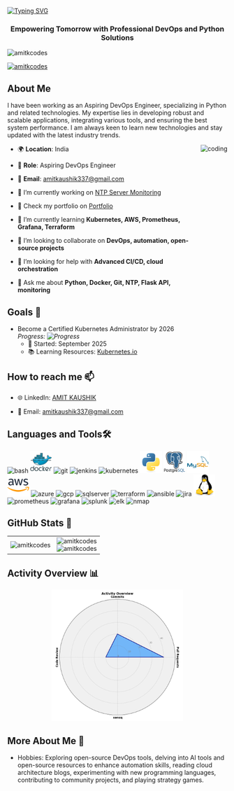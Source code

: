 <p align="center">
  
  [![Typing SVG](https://readme-typing-svg.demolab.com?font=Fira+Code&weight=700&size=22&pause=1000&center=true&vCenter=true&random=false&width=435&lines=Hi+%F0%9F%91%8B%2C+I'm+Amit+Kaushik&color=800080)](https://git.io/typing-svg)
</p>

<h3 align="center">Empowering Tomorrow with Professional DevOps and Python Solutions</h3>


<p align="left"> <img src="https://komarev.com/ghpvc/?username=amitkcodes&label=Profile%20views&color=0e75b6&style=flat" alt="amitkcodes" /> </p>

<p align="left"> <a href="https://github.com/ryo-ma/github-profile-trophy"><img src="https://github-profile-trophy.vercel.app/?username=amitkcodes" alt="amitkcodes" /></a> </p>


## About Me

I have been working as an Aspiring DevOps Engineer, specializing in Python and related technologies. My expertise lies in developing robust and scalable applications, integrating various tools, and ensuring the best system performance. I am always keen to learn new technologies and stay updated with the latest industry trends.

<img align="right" with="250" height="400" src="https://gifdb.com/images/high/animated-man-computer-coding-nae6mec378lsg1i3.gif" alt="coding">

- 🌍 **Location**: India

- 💼 **Role**: Aspiring DevOps Engineer
  
- 📧 **Email**: [amitkaushik337@gmail.com](mailto:amitkaushik337@gmail.com)

- 🔭 I’m currently working on [NTP Server Monitoring](https://github.com/amitkcodes/NTP_Server_Monitoring_Grafana-WAN-)
  
- 🔭 Check my portfolio on [Portfolio](https://amitkcodes.github.io)

- 🌱 I’m currently learning **Kubernetes, AWS, Prometheus, Grafana, Terraform**

- 👯 I’m looking to collaborate on **DevOps, automation, open-source projects**

- 🤝 I’m looking for help with **Advanced CI/CD, cloud orchestration**

- 💬 Ask me about **Python, Docker, Git, NTP, Flask API, monitoring**


<!-- ## Pinned Projects 📌
- [amitkcodes.github.io](https://amitkcodes.github.io)  
  _A personal portfolio showcasing my work._
- [NTP_Server_Monitoring_Grafana-WAN-](https://github.com/amitkcodes/NTP_Server_Monitoring_Grafana-WAN-)  
  _A Python-based NTP server monitoring system with Grafana integration._
- [Network_Time_Display_Synchronization-Alert-System](https://github.com/amitkcodes/Network_Time_Display_Synchronization-Alert-System)  
  _A Flask-based alert system for time synchronization._
- [Certification_Completion](https://github.com/amitkcodes/Certification_Completion)  
  _Repository tracking my certification progress._
- [Firewall_Logs_data_filter-Visualization](https://github.com/amitkcodes/Firewall_Logs_data_filter-Visualization)  
  _Python script for filtering and visualizing firewall logs._
- [Global_server_monitoring_Status](https://github.com/amitkcodes/Global_server_monitoring_Status)  
  _Monitoring tool for global server status._ -->

## Goals 🎯
- Become a Certified Kubernetes Administrator by 2026  
  _Progress: ![Progress](https://img.shields.io/badge/Progress-50%25-green)_
  - 📅 Started: September 2025
  - 📚 Learning Resources: [Kubernetes.io](https://kubernetes.io/)


## How to reach me 📫
 - 🌐 LinkedIn: [AMIT KAUSHIK](https://www.linkedin.com/in/amit-kaushik-507831150/)

 - 📧 Email: [amitkaushik337@gmail.com](mailto:amitkaushik337@gmail.com)

## Languages and Tools🛠️
<p align="left"> 
  <!-- DevOps and Scripting -->
   <img src="https://www.vectorlogo.zone/logos/gnu_bash/gnu_bash-icon.svg" alt="bash" width="50" height="50">  
   <img src="https://raw.githubusercontent.com/devicons/devicon/master/icons/docker/docker-original-wordmark.svg" alt="docker" width="50" height="50">  
   <img src="https://www.vectorlogo.zone/logos/git-scm/git-scm-icon.svg" alt="git" width="50" height="50">  
   <img src="https://www.vectorlogo.zone/logos/jenkins/jenkins-icon.svg" alt="jenkins" width="50" height="50">  
   <img src="https://www.vectorlogo.zone/logos/kubernetes/kubernetes-icon.svg" alt="kubernetes" width="50" height="50">  
   <img src="https://raw.githubusercontent.com/devicons/devicon/master/icons/python/python-original.svg" alt="python" width="50" height="50">  
   <img src="https://raw.githubusercontent.com/devicons/devicon/master/icons/postgresql/postgresql-original-wordmark.svg" alt="postgresql" width="50" height="50">  
   <img src="https://raw.githubusercontent.com/devicons/devicon/master/icons/mysql/mysql-original-wordmark.svg" alt="mysql" width="50" height="50">  
   <img src="https://raw.githubusercontent.com/devicons/devicon/master/icons/amazonwebservices/amazonwebservices-original-wordmark.svg" alt="aws" width="50" height="50">  
   <img src="https://www.vectorlogo.zone/logos/microsoft_azure/microsoft_azure-icon.svg" alt="azure" width="50" height="50">  
   <img src="https://www.vectorlogo.zone/logos/google_cloud/google_cloud-icon.svg" alt="gcp" width="50" height="50">  
   <img src="https://www.svgrepo.com/show/303229/microsoft-sql-server-logo.svg" alt="sqlserver" width="50" height="50">    
   <img src="https://www.vectorlogo.zone/logos/terraformio/terraformio-icon.svg" alt="terraform" width="50" height="50">  
   <img src="https://www.vectorlogo.zone/logos/ansible/ansible-icon.svg" alt="ansible" width="50" height="50">   
   <img src="https://www.vectorlogo.zone/logos/atlassian_jira/atlassian_jira-icon.svg" alt="jira" width="50" height="50">  
   <img src="https://raw.githubusercontent.com/devicons/devicon/master/icons/linux/linux-original.svg" alt="linux" width="50" height="50">  
   <img src="https://www.vectorlogo.zone/logos/prometheusio/prometheusio-icon.svg" alt="prometheus" width="50" height="50">  
   <img src="https://www.vectorlogo.zone/logos/grafana/grafana-icon.svg" alt="grafana" width="50" height="50">  
   <!-- Cybersecurity Skills --> 
   <img src="https://www.vectorlogo.zone/logos/splunk/splunk-icon.svg" alt="splunk" width="50" height="50"> 
   <img src="https://www.vectorlogo.zone/logos/elastic/elastic-icon.svg" alt="elk" width="50" height="50"> 
   <img src="https://nmap.org/images/sitelogo-nmap.svg" alt="nmap" width="50" height="50"> 
</p>

## GitHub Stats 🌟

<div align="center">
  <table>
    <tr >
      <!--Top Language -->
      <td align="center">
        <img  src="https://github-readme-stats.vercel.app/api/top-langs?username=amitkcodes&theme=light&animated=true" alt="amitkcodes" width="400px"/>
      </td>
      <!-- GitHub Stats -->
      <td>
        <img src="https://github-readme-stats.vercel.app/api?username=amitkcodes&show_icons=true&locale=en" alt="amitkcodes" width="450px"/>
        <br/>
        <img src="https://github-readme-streak-stats.herokuapp.com/?user=amitkcodes&" alt="amitkcodes"" width="450px"/>  
      <!-- LeetCode Streak -->
      </td>
    </tr>
  </table>
</div>


## Activity Overview 📊
<p align="center">
  <img src="Figure_2.png" alt="Activity Overview" width="300" />
</p>


## More About Me 🌟
- Hobbies: Exploring open-source DevOps tools, delving into AI tools and open-source resources to enhance automation skills, reading cloud architecture blogs, experimenting with new programming languages, contributing to community projects, and playing strategy games.
